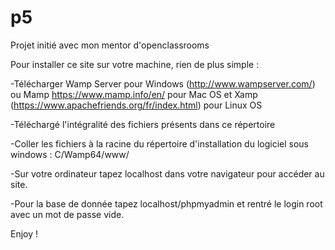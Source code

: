 # p5
Projet initié avec mon mentor d'openclassrooms

Pour installer ce site sur votre machine, rien de plus simple :

-Télécharger Wamp Server pour Windows (http://www.wampserver.com/) ou Mamp https://www.mamp.info/en/ pour Mac OS et Xamp (https://www.apachefriends.org/fr/index.html) pour Linux OS

-Téléchargé l'intégralité des fichiers présents dans ce répertoire

-Coller les fichiers à la racine du répertoire d'installation du logiciel sous windows : C/Wamp64/www/

-Sur votre ordinateur tapez localhost dans votre navigateur pour accéder au site.

-Pour la base de donnée tapez localhost/phpmyadmin et rentré le login root avec un mot de passe vide.

Enjoy !
